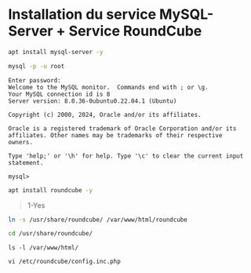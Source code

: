 # Installation du service MySQL-Server + Service RoundCube

```bash
apt install mysql-server -y
```

```bash
mysql -p -u root
```

```bas
Enter password:
Welcome to the MySQL monitor.  Commands end with ; or \g.
Your MySQL connection id is 8
Server version: 8.0.36-0ubuntu0.22.04.1 (Ubuntu)

Copyright (c) 2000, 2024, Oracle and/or its affiliates.

Oracle is a registered trademark of Oracle Corporation and/or its
affiliates. Other names may be trademarks of their respective
owners.

Type 'help;' or '\h' for help. Type '\c' to clear the current input statement.

mysql>

```

```bash
apt install roundcube -y
```
> 1-Yes

```bash
ln -s /usr/share/roundcube/ /var/www/html/roundcube
```
```bash
cd /usr/share/roundcube/
```
```
ls -l /var/www/html/
```
```
vi /etc/roundcube/config.inc.php
```






